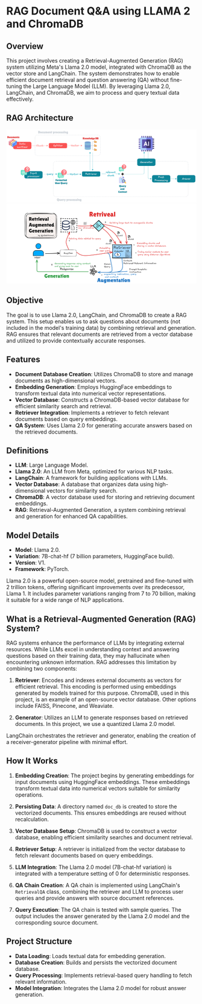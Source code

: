 # RAG Document Q&A using LLAMA 2 and ChromaDB

## Overview

This project involves creating a Retrieval-Augmented Generation (RAG) system utilizing Meta's Llama 2.0 model, integrated with ChromaDB as the vector store and LangChain. The system demonstrates how to enable efficient document retrieval and question answering (QA) without fine-tuning the Large Language Model (LLM). By leveraging Llama 2.0, LangChain, and ChromaDB, we aim to process and query textual data effectively.

## RAG Architecture
![RAG_1](./images/RAG_arch_1.png)
![RAG_2](./images/RAG_arch_2.png)


## Objective

The goal is to use Llama 2.0, LangChain, and ChromaDB to create a RAG system. This setup enables us to ask questions about documents (not included in the model's training data) by combining retrieval and generation. RAG ensures that relevant documents are retrieved from a vector database and utilized to provide contextually accurate responses.

## Features
- **Document Database Creation**: Utilizes ChromaDB to store and manage documents as high-dimensional vectors.
- **Embedding Generation**: Employs HuggingFace embeddings to transform textual data into numerical vector representations.
- **Vector Database**: Constructs a ChromaDB-based vector database for efficient similarity search and retrieval.
- **Retriever Integration**: Implements a retriever to fetch relevant documents based on query embeddings.
- **QA System**: Uses Llama 2.0 for generating accurate answers based on the retrieved documents.

## Definitions
- **LLM**: Large Language Model.
- **Llama 2.0**: An LLM from Meta, optimized for various NLP tasks.
- **LangChain**: A framework for building applications with LLMs.
- **Vector Database**: A database that organizes data using high-dimensional vectors for similarity search.
- **ChromaDB**: A vector database used for storing and retrieving document embeddings.
- **RAG**: Retrieval-Augmented Generation, a system combining retrieval and generation for enhanced QA capabilities.

## Model Details
- **Model**: Llama 2.0.
- **Variation**: 7B-chat-hf (7 billion parameters, HuggingFace build).
- **Version**: V1.
- **Framework**: PyTorch.

Llama 2.0 is a powerful open-source model, pretrained and fine-tuned with 2 trillion tokens, offering significant improvements over its predecessor, Llama 1. It includes parameter variations ranging from 7 to 70 billion, making it suitable for a wide range of NLP applications.

## What is a Retrieval-Augmented Generation (RAG) System?

RAG systems enhance the performance of LLMs by integrating external resources. While LLMs excel in understanding context and answering questions based on their training data, they may hallucinate when encountering unknown information. RAG addresses this limitation by combining two components:

1. **Retriever**: Encodes and indexes external documents as vectors for efficient retrieval. This encoding is performed using embeddings generated by models trained for this purpose. ChromaDB, used in this project, is an example of an open-source vector database. Other options include FAISS, Pinecone, and Weaviate.

2. **Generator**: Utilizes an LLM to generate responses based on retrieved documents. In this project, we use a quantized Llama 2.0 model.

LangChain orchestrates the retriever and generator, enabling the creation of a receiver-generator pipeline with minimal effort.

## How It Works

1. **Embedding Creation**: The project begins by generating embeddings for input documents using HuggingFace embeddings. These embeddings transform textual data into numerical vectors suitable for similarity operations.

2. **Persisting Data**: A directory named `doc_db` is created to store the vectorized documents. This ensures embeddings are reused without recalculation.

3. **Vector Database Setup**: ChromaDB is used to construct a vector database, enabling efficient similarity searches and document retrieval.

4. **Retriever Setup**: A retriever is initialized from the vector database to fetch relevant documents based on query embeddings.

5. **LLM Integration**: The Llama 2.0 model (7B-chat-hf variation) is integrated with a temperature setting of 0 for deterministic responses.

6. **QA Chain Creation**: A QA chain is implemented using LangChain's `RetrievalQA` class, combining the retriever and LLM to process user queries and provide answers with source document references.

7. **Query Execution**: The QA chain is tested with sample queries. The output includes the answer generated by the Llama 2.0 model and the corresponding source document.

## Project Structure
- **Data Loading**: Loads textual data for embedding generation.
- **Database Creation**: Builds and persists the vectorized document database.
- **Query Processing**: Implements retrieval-based query handling to fetch relevant information.
- **Model Integration**: Integrates the Llama 2.0 model for robust answer generation.


